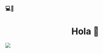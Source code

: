 ### 💻📌
<div align="center">
 <h1 align>Hola 👋</h1> 
</div>

<img src= "[https://png.pngtree.com/background/20220729/original/pngtree-programming-and-coding-banner-working-picture-image_1862296.jpg](https://drjplopes.com/media/BlogBanners/Hello-World_Banner.png)">

<!--
**manuQuevedO/manuQuevedO** is a ✨ _special_ ✨ repository because its `README.md` (this file) appears on your GitHub profile.

Here are some ideas to get you started:

- 🔭 I’m currently working on ...
- 🌱 I’m currently learning ...
- 👯 I’m looking to collaborate on ...
- 🤔 I’m looking for help with ...
- 💬 Ask me about ...
- 📫 How to reach me: ...
- 😄 Pronouns: ...
- ⚡ Fun fact: ...
-->
